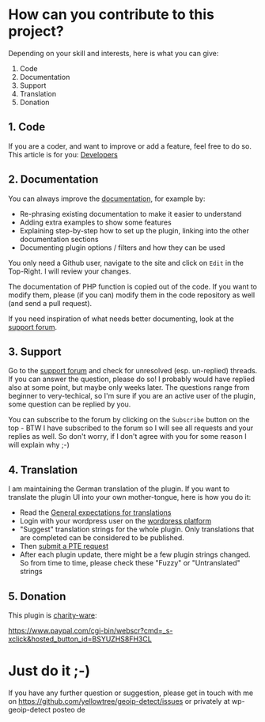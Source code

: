 # How can you contribute to this project?

Depending on your skill and interests, here is what you can give:

1. Code
2. Documentation
3. Support
4. Translation
5. Donation

## 1. Code

If you are a coder, and want to improve or add a feature, feel free to do so. This article is for you: [Developers](https://github.com/yellowtree/geoip-detect/wiki/Developers)

## 2. Documentation

You can always improve the [documentation](https://github.com/yellowtree/geoip-detect/wiki), for example by:
* Re-phrasing existing documentation to make it easier to understand
* Adding extra examples to show some features
* Explaining step-by-step how to set up the plugin, linking into the other documentation sections
* Documenting plugin options / filters and how they can be used

You only need a Github user, navigate to the site and click on `Edit` in the Top-Right. I will review your changes.

The documentation of PHP function is copied out of the code. If you want to modify them, please (if you can) modify them in the code repository as well (and send a pull request).

If you need inspiration of what needs better documenting, look at the [support forum](https://wordpress.org/support/plugin/geoip-detect/).

## 3. Support

Go to the [support forum](https://wordpress.org/support/plugin/geoip-detect/) and check for unresolved (esp. un-replied) threads. If you can answer the question, please do so! I probably would have replied also at some point, but maybe only weeks later. The questions range from beginner to very-techical, so I'm sure if you are an active user of the plugin, some question can be replied by you.

You can subscribe to the forum by clicking on the `Subscribe` button on the top - BTW I have subscribed to the forum so I will see all requests and your replies as well. So don't worry, if I don't agree with you for some reason I will explain why ;-)

## 4. Translation

I am maintaining the German translation of the plugin. If you want to translate the plugin UI into your own mother-tongue, here is how you do it:

* Read the [General expectations for translations](https://make.wordpress.org/polyglots/handbook/translating/expectations/)
* Login with your wordpress user on the [wordpress platform](https://translate.wordpress.org/projects/wp-plugins/geoip-detect/)
* "Suggest" translation strings for the whole plugin. Only translations that are completed can be considered to be published.
* Then [submit a PTE request](https://make.wordpress.org/polyglots/handbook/plugin-theme-authors-guide/pte-request/#sample-translation-reviewpte-request-by-a-plugintheme-author)
* After each plugin update, there might be a few plugin strings changed. So from time to time, please check these "Fuzzy" or "Untranslated" strings

## 5. Donation

This plugin is [charity-ware](https://github.com/yellowtree/geoip-detect/wiki/FAQ#what-do-you-mean-by-this-plugin-is-charity-ware):

https://www.paypal.com/cgi-bin/webscr?cmd=_s-xclick&hosted_button_id=BSYUZHS8FH3CL

# Just do it ;-)

If you have any further question or suggestion, please get in touch with me on https://github.com/yellowtree/geoip-detect/issues or privately at wp-geoip-detect posteo de
